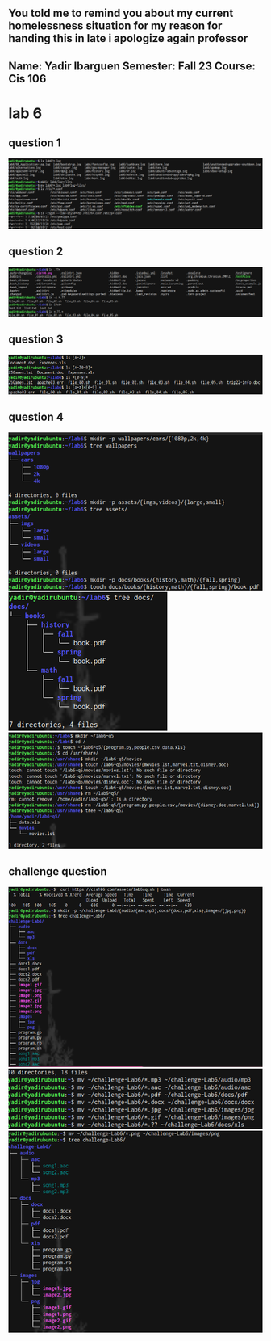 You told me to remind you about my current homelessness situation for my reason for handing this in late i apologize again professor
---
Name: Yadir Ibarguen
Semester: Fall 23
Course: Cis 106
---
# lab 6

## question 1
![question1](lab6-q1.1.png)<br>

## question 2
![question2](lab6-q2.png)<br>

## question 3 
![question3](lab6-q3.png)<br>

## question 4
![question4](lab6-q4.1.png)<br>
![question4](lab6-q4.2.png)<br>
![question4](lab6-q4.3.png)<br>

## challenge question
![challenge](lab6-cq1.png)<br>
![challenge](lab6-cq1.2.png)<br>
![challenge](lab6-cq1.3.png)<br>